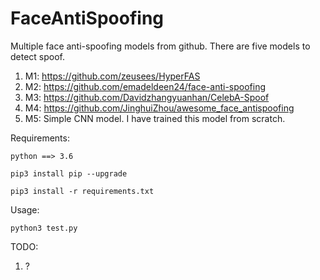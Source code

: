# FaceAntiSpoofing
Multiple face anti-spoofing models from github.
There are five models to detect spoof.

1. M1: https://github.com/zeusees/HyperFAS
2. M2: https://github.com/emadeldeen24/face-anti-spoofing
3. M3: https://github.com/Davidzhangyuanhan/CelebA-Spoof
4. M4: https://github.com/JinghuiZhou/awesome_face_antispoofing
5. M5: Simple CNN model. I have trained this model from scratch.

Requirements:

`python ==> 3.6`

`pip3 install pip --upgrade`

`pip3 install -r requirements.txt`

Usage:

`python3 test.py`


TODO:
1. ?